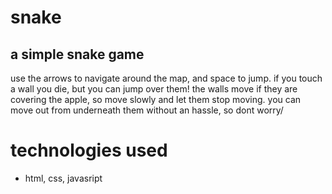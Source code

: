 # snake
## a simple snake game
use the arrows to navigate around the map, and space to jump. if you touch a wall you die, but you can jump over them!
the walls move if they are covering the apple, so move slowly and let them stop moving. you can move out from underneath them without an hassle, so dont worry/

# technologies used
* html, css, javasript
